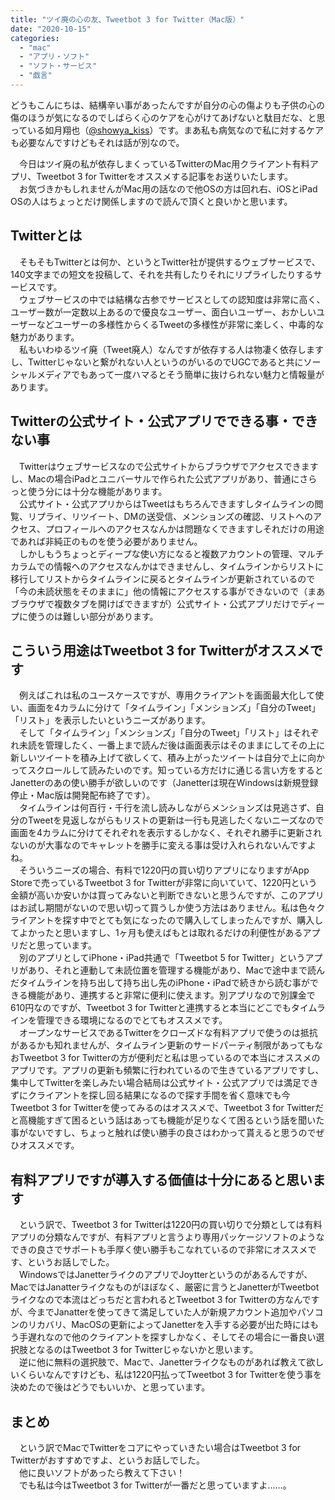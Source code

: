 ```yaml
---
title: "ツイ廃の心の友、Tweetbot 3 for Twitter（Mac版）"
date: "2020-10-15"
categories: 
  - "mac"
  - "アプリ・ソフト"
  - "ソフト・サービス"
  - "戯言"
---
```


どうもこんにちは、結構辛い事があったんですが自分の心の傷よりも子供の心の傷のほうが気になるのでしばらく心のケアを心がけてあげないと駄目だな、と思っている如月翔也（[@showya\_kiss](http://twitter.com/showya_kiss)）です。まあ私も病気なので私に対するケアも必要なんですけどもそれは話が別なので。  
  
　今日はツイ廃の私が依存しまくっているTwitterのMac用クライアント有料アプリ、Tweetbot 3 for Twitterをオススメする記事をお送りいたします。  
　お気づきかもしれませんがMac用の話なので他OSの方は回れ右、iOSとiPad OSの人はちょっとだけ関係しますので読んで頂くと良いかと思います。  

## Twitterとは

　そもそもTwitterとは何か、というとTwitter社が提供するウェブサービスで、140文字までの短文を投稿して、それを共有したりそれにリプライしたりするサービスです。  
　ウェブサービスの中では結構な古参でサービスとしての認知度は非常に高く、ユーザー数が一定数以上あるので優良なユーザー、面白いユーザー、おかしいユーザーなどユーザーの多様性からくるTweetの多様性が非常に楽しく、中毒的な魅力があります。  
　私もいわゆるツイ廃（Tweet廃人）なんですが依存する人は物凄く依存しますし、Twitterじゃないと繋がれない人というのがいるのでUGCであると共にソーシャルメディアでもあって一度ハマるとそう簡単に抜けられない魅力と情報量があります。  

## Twitterの公式サイト・公式アプリでできる事・できない事

　Twitterはウェブサービスなので公式サイトからブラウザでアクセスできますし、Macの場合iPadとユニバーサルで作られた公式アプリがあり、普通にさらっと使う分には十分な機能があります。  
　公式サイト・公式アプリからはTweetはもちろんできますしタイムラインの閲覧、リプライ、リツイート、DMの送受信、メンションズの確認、リストへのアクセス、プロフィールへのアクセスなんかは問題なくできますしそれだけの用途であれば非純正のものを使う必要がありません。  
　しかしもうちょっとディープな使い方になると複数アカウントの管理、マルチカラムでの情報へのアクセスなんかはできませんし、タイムラインからリストに移行してリストからタイムラインに戻るとタイムラインが更新されているので「今の未読状態をそのままに」他の情報にアクセスする事ができないので（まあブラウザで複数タブを開けばできますが）公式サイト・公式アプリだけでディープに使うのは難しい部分があります。  

## こういう用途はTweetbot 3 for Twitterがオススメです

　例えばこれは私のユースケースですが、専用クライアントを画面最大化して使い、画面を4カラムに分けて「タイムライン」「メンションズ」「自分のTweet」「リスト」を表示したいというニーズがあります。  
　そして「タイムライン」「メンションズ」「自分のTweet」「リスト」はそれぞれ未読を管理したく、一番上まで読んだ後は画面表示はそのままにしてその上に新しいツイートを積み上げて欲しくて、積み上がったツイートは自分で上に向かってスクロールして読みたいのです。知っている方だけに通じる言い方をするとJanetterのあの使い勝手が欲しいのです（Janetterは現在Windowsは新規登録停止・Mac版は開発配布終了です）。  
　タイムラインは何百行・千行を流し読みしながらメンションズは見逃さず、自分のTweetを見返しながらもリストの更新は一行も見逃したくないニーズなので画面を4カラムに分けてそれぞれを表示するしかなく、それぞれ勝手に更新されないのが大事なのでキャレットを勝手に変える事は受け入れられないんですよね。  
　そういうニーズの場合、有料で1220円の買い切りアプリになりますがApp Storeで売っているTweetbot 3 for Twitterが非常に向いていて、1220円という金額が高いか安いかは買ってみないと判断できないと思うんですが、このアプリはお試し期間がないので思い切って買うしか使う方法はありません。私は色々クライアントを探す中でとても気になったので購入してしまったんですが、購入してよかったと思いますし、1ヶ月も使えばもとは取れるだけの利便性があるアプリだと思っています。  
　別のアプリとしてiPhone・iPad共通で「Tweetbot 5 for Twitter」というアプリがあり、それと連動して未読位置を管理する機能があり、Macで途中まで読んだタイムラインを持ち出して持ち出し先のiPhone・iPadで続きから読む事ができる機能があり、連携すると非常に便利に使えます。別アプリなので別課金で610円なのですが、Tweetbot 3 for Twitterと連携すると本当にどこでもタイムラインを管理できる環境になるのでとてもオススメです。  
　オープンなサービスであるTwitterをクローズドな有料アプリで使うのは抵抗があるかも知れませんが、タイムライン更新のサードパーティ制限があってもなおTweetbot 3 for Twitterの方が便利だと私は思っているので本当にオススメのアプリです。アプリの更新も頻繁に行われているので生きているアプリですし、集中してTwitterを楽しみたい場合結局は公式サイト・公式アプリでは満足できずにクライアントを探し回る結果になるので探す手間を省く意味でも今Tweetbot 3 for Twitterを使ってみるのはオススメで、Tweetbot 3 for Twitterだと高機能すぎて困るという話はあっても機能が足りなくて困るという話を聞いた事がないですし、ちょっと触れば使い勝手の良さはわかって貰えると思うのでぜひオススメです。  

## 有料アプリですが導入する価値は十分にあると思います

　という訳で、Tweetbot 3 for Twitterは1220円の買い切りで分類としては有料アプリの分類なんですが、有料アプリと言うより専用パッケージソフトのようなできの良さでサポートも手厚く使い勝手もこなれているので非常にオススメです、というお話しでした。  
　WindowsではJanetterライクのアプリでJoytterというのがあるんですが、MacではJanatterライクなものがほぼなく、厳密に言うとJanetterがTweetbotライクなので本流はどっちだと言われるとTweetbot 3 for Twitterの方なんですが、今までJanatterを使ってきて満足していた人が新規アカウント追加やパソコンのリカバリ、MacOSの更新によってJanetterを入手する必要が出た時にはもう手遅れなので他のクライアントを探すしかなく、そしてその場合に一番良い選択肢となるのはTweetbot 3 for Twitterじゃないかと思います。  
　逆に他に無料の選択肢で、Macで、Janetterライクなものがあれば教えて欲しいくらいなんですけども、私は1220円払ってTweetbot 3 for Twitterを使う事を決めたので後はどうでもいいか、と思っています。  

## まとめ

　という訳でMacでTwitterをコアにやっていきたい場合はTweetbot 3 for Twitterがおすすめですよ、というお話しでした。  
　他に良いソフトがあったら教えて下さい！  
　でも私は今はTweetbot 3 for Twitterが一番だと思っていますよ……。
